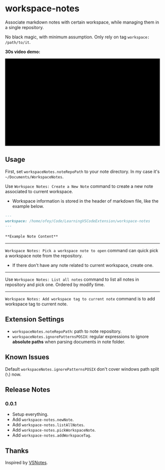 # workspace-notes

Associate markdown notes with certain workspace, while managing them in a single repository.

No black magic, with minimum assumption. Only rely on tag `workspace: /path/to/it`.

**30s video demo:**

![demo](https://raw.githubusercontent.com/ofey404/workspace-notes/master/images/demo.gif)

## Usage

First, set `workspaceNotes.noteRepoPath` to your note directory. In my case it's `~/Documents/WorkspaceNotes`.

Use `Workspace Notes: Create a New Note` command to create a new note associated to current workspace.

- Workspace information is stored in the header of markdown file, like the example below.

```markdown
---
workspace: /home/ofey/Code/LearningVSCodeExtension/workspace-notes
---

**Example Note Content**
```

----

`Workspace Notes: Pick a workspace note to open` command can quick pick a workspace note from the repository.

- If there don't have any note related to current workspace, create one.

----

Use `Workspace Notes: List all notes` command to list all notes in repository and pick one. Ordered by modify time.

----

`Workspace Notes: Add workspace tag to current note` command is to add workspace tag to current note.

## Extension Settings

* `workspaceNotes.noteRepoPath`: path to note repository.
* `workspaceNotes.ignorePatternsPOSIX`: regular expressions to ignore **absolute paths** when parsing documents in note folder.

## Known Issues

Default `workspaceNotes.ignorePatternsPOSIX` don't cover windows path split (`\`) now.
## Release Notes

### 0.0.1

- Setup everything.
- Add `workspace-notes.newNote`.
- Add `workspace-notes.listAllNotes`.
- Add `workspace-notes.pickWorkspaceNote`.
- Add `workspace-notes.addWorkspaceTag`.

## Thanks

Inspired by [VSNotes](https://github.com/patleeman/VSNotes).